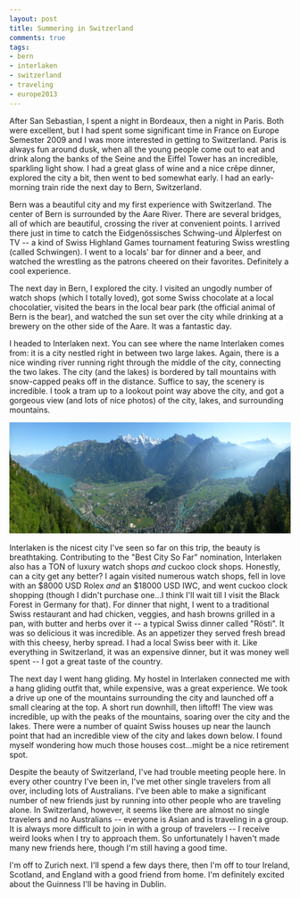 ```yaml
---
layout: post
title: Summering in Switzerland
comments: true
tags:
- bern
- interlaken
- switzerland
- traveling
- europe2013
---
```

After San Sebastian, I spent a night in Bordeaux, then a night in Paris. Both were excellent, but I had spent some significant time in France on Europe Semester 2009 and I was more interested in getting to Switzerland. Paris is always fun around dusk, when all the young people come out to eat and drink along the banks of the Seine and the Eiffel Tower has an incredible, sparkling light show. I had a great glass of wine and a nice crêpe dinner, explored the city a bit, then went to bed somewhat early. I had an early-morning train ride the next day to Bern, Switzerland.

Bern was a beautiful city and my first experience with Switzerland. The center of Bern is surrounded by the Aare River. There are several bridges, all of which are beautiful, crossing the river at convenient points. I arrived there just in time to catch the Eidgenössisches Schwing-und Älplerfest on TV -- a kind of Swiss Highland Games tournament featuring Swiss wrestling (called Schwingen). I went to a locals' bar for dinner and a beer, and watched the wrestling as the patrons cheered on their favorites. Definitely a cool experience.

The next day in Bern, I explored the city. I visited an ungodly number of watch shops (which I totally loved), got some Swiss chocolate at a local chocolatier, visited the bears in the local bear park (the official animal of Bern is the bear), and watched the sun set over the city while drinking at a brewery on the other side of the Aare. It was a fantastic day.

I headed to Interlaken next. You can see where the name Interlaken comes from: it is a city nestled right in between two large lakes. Again, there is a nice winding river running right through the middle of the city, connecting the two lakes. The city (and the lakes) is bordered by tall mountains with snow-capped peaks off in the distance. Suffice to say, the scenery is incredible. I took a tram up to a lookout point way above the city, and got a gorgeous view (and lots of nice photos) of the city, lakes, and surrounding mountains.

<a href="/img/full/interlaken_panorama.jpg"><img alt="Interlaken Panorama" src="/img/thumb/interlaken_panorama.jpg" height="199" width="840" /></a>

Interlaken is the nicest city I've seen so far on this trip, the beauty is breathtaking. Contributing to the "Best City So Far" nomination, Interlaken also has a TON of luxury watch shops _and_ cuckoo clock shops. Honestly, can a city get any better? I again visited numerous watch shops, fell in love with an $8000 USD Rolex _and_ an $18000 USD IWC, and went cuckoo clock shopping (though I didn't purchase one...I think I'll wait till I visit the Black Forest in Germany for that). For dinner that night, I went to a traditional Swiss restaurant and had chicken, veggies, and hash browns grilled in a pan, with butter and herbs over it -- a typical Swiss dinner called "Rösti". It was so delicious it was incredible. As an appetizer they served fresh bread with this cheesy, herby spread. I had a local Swiss beer with it. Like everything in Switzerland, it was an expensive dinner, but it was money well spent -- I got a great taste of the country.

The next day I went hang gliding. My hostel in Interlaken connected me with a hang gliding outfit that, while expensive, was a great experience. We took a drive up one of the mountains surrounding the city and launched off a small clearing at the top. A short run downhill, then liftoff! The view was incredible, up with the peaks of the mountains, soaring over the city and the lakes. There were a number of quaint Swiss houses up near the launch point that had an incredible view of the city and lakes down below. I found myself wondering how much those houses cost...might be a nice retirement spot.

Despite the beauty of Switzerland, I've had trouble meeting people here. In every other country I've been in, I've met other single travelers from all over, including lots of Australians. I've been able to make a significant number of new friends just by running into other people who are traveling alone. In Switzerland, however, it seems like there are almost no single travelers and no Australians -- everyone is Asian and is traveling in a group. It is always more difficult to join in with a group of travelers -- I receive weird looks when I try to approach them. So unfortunately I haven't made many new friends here, though I'm still having a good time.

I'm off to Zurich next. I'll spend a few days there, then I'm off to tour Ireland, Scotland, and England with a good friend from home. I'm definitely excited about the Guinness I'll be having in Dublin.
